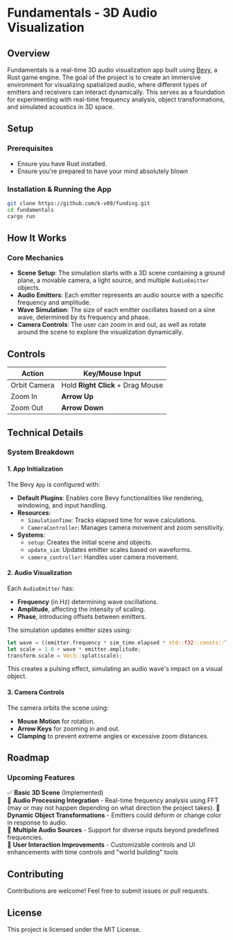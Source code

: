 # Fundamentals - 3D Audio Visualization

## Overview
Fundamentals is a real-time 3D audio visualization app built using [Bevy](https://bevyengine.org/), a Rust game engine. The goal of the project is to create an immersive environment for visualizing spatialized audio, where different types of emitters and receivers can interact dynamically. This serves as a foundation for experimenting with real-time frequency analysis, object transformations, and simulated acoustics in 3D space.

## Setup
### Prerequisites
- Ensure you have Rust installed.
- Ensure you're prepared to have your mind absolutely blown

### Installation & Running the App
```sh
git clone https://github.com/k-v09/funding.git
cd fundamentals
cargo run
```

## How It Works
### Core Mechanics
- **Scene Setup**: The simulation starts with a 3D scene containing a ground plane, a movable camera, a light source, and multiple `AudioEmitter` objects.
- **Audio Emitters**: Each emitter represents an audio source with a specific frequency and amplitude.
- **Wave Simulation**: The size of each emitter oscillates based on a sine wave, determined by its frequency and phase.
- **Camera Controls**: The user can zoom in and out, as well as rotate around the scene to explore the visualization dynamically.

## Controls
| Action         | Key/Mouse Input  |
|---------------|----------------|
| Orbit Camera | Hold **Right Click** + Drag Mouse |
| Zoom In | **Arrow Up** |
| Zoom Out | **Arrow Down** |

## Technical Details
### System Breakdown
#### 1. App Initialization
The Bevy `App` is configured with:
- **Default Plugins**: Enables core Bevy functionalities like rendering, windowing, and input handling.
- **Resources**:
  - `SimulationTime`: Tracks elapsed time for wave calculations.
  - `CameraController`: Manages camera movement and zoom sensitivity.
- **Systems**:
  - `setup`: Creates the initial scene and objects.
  - `update_sim`: Updates emitter scales based on waveforms.
  - `camera_controller`: Handles user camera movement.

#### 2. Audio Visualization
Each `AudioEmitter` has:
- **Frequency** (in Hz) determining wave oscillations.
- **Amplitude**, affecting the intensity of scaling.
- **Phase**, introducing offsets between emitters.

The simulation updates emitter sizes using:
```rust
let wave = ((emitter.frequency * sim_time.elapsed * std::f32::consts::TAU) + emitter.phase).sin();
let scale = 1.0 + wave * emitter.amplitude;
transform.scale = Vec3::splat(scale);
```
This creates a pulsing effect, simulating an audio wave's impact on a visual object.

#### 3. Camera Controls
The camera orbits the scene using:
- **Mouse Motion** for rotation.
- **Arrow Keys** for zooming in and out.
- **Clamping** to prevent extreme angles or excessive zoom distances.

## Roadmap
### Upcoming Features
✅ **Basic 3D Scene** (Implemented)  
🔲 **Audio Processing Integration** - Real-time frequency analysis using FFT (may or may not happen depending on what direction the project takes). 
🔲 **Dynamic Object Transformations** - Emitters could deform or change color in response to audio.  
🔲 **Multiple Audio Sources** - Support for diverse inputs beyond predefined frequencies.  
🔲 **User Interaction Improvements** - Customizable controls and UI enhancements with time controls and "world building" tools

## Contributing
Contributions are welcome! Feel free to submit issues or pull requests.

## License
This project is licensed under the MIT License.


